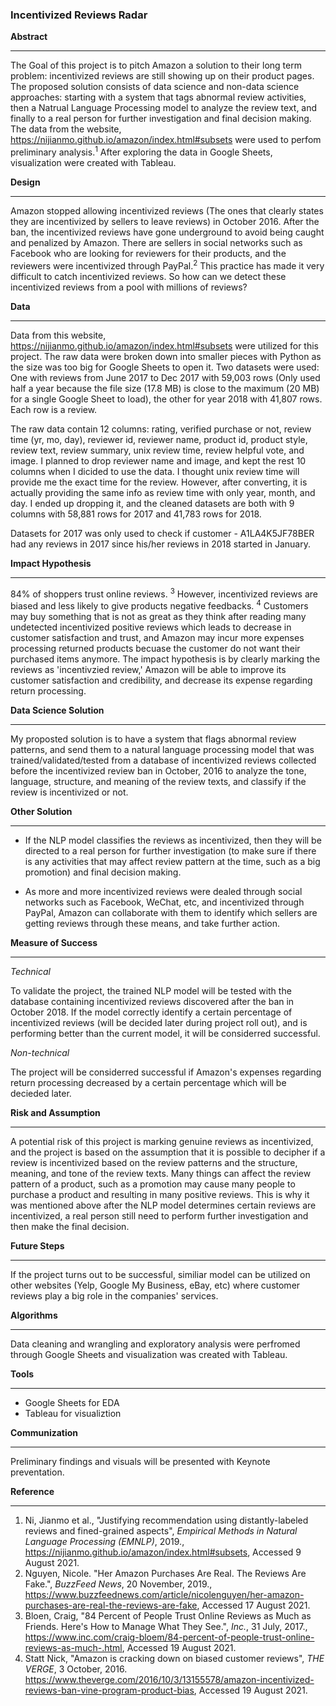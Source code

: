 ### Incentivized Reviews Radar

**Abstract**

______

The Goal of this project is to pitch Amazon a solution to their long term problem: incentivized reviews are still showing up on their product pages.  The proposed solution consists of data science and non-data science approaches: starting with a system that tags abnormal review activities, then a Natrual Language Processing model to analyze the review text, and finally to a real person for further investigation and final decision making.  The data from the website, https://nijianmo.github.io/amazon/index.html#subsets were used to perfom preliminary analysis.<sup>1</sup>  After exploring the data in Google Sheets, visualization were created with Tableau.



**Design**

____

Amazon stopped allowing incentivized reviews (The ones that clearly states they are incentivized by sellers to leave reviews) in October 2016.  After the ban, the incentivized reviews have gone underground to avoid being caught and penalized by Amazon.  There are sellers in social networks such as Facebook who are looking for reviewers for their products, and the reviewers were incentivized through PayPal.<sup>2</sup>  This practice has made it very difficult to catch incentivized reviews.  So how can we detect these incentivized reviews from a pool with millions of reviews?



**Data**

____

Data from this website, https://nijianmo.github.io/amazon/index.html#subsets were utilized for this project.  The raw data were broken down into smaller pieces with Python as the size was too big for Google Sheets to open it.  Two datasets were used: One with reviews from June 2017 to Dec 2017 with 59,003 rows (Only used half a year because the file size (17.8 MB) is close to the maximum (20 MB) for a single Google Sheet to load), the other for year 2018 with 41,807 rows.  Each row is a review.

The raw data contain 12 columns: rating, verified purchase or not, review time (yr, mo, day), reviewer id, reviewer name, product id, product style, review text, review summary, unix review time, review helpful vote, and image.  I planned to drop reviewer name and image, and kept the rest 10 columns when I dicided to use the data.  I thought unix review time will provide me the exact time for the review.  However, after converting, it is actually providing the same info as review time with only year, month, and day.  I ended up dropping it, and the cleaned datasets are both with 9 columns with 58,881 rows for 2017 and 41,783 rows for 2018.

Datasets for 2017 was only used to check if customer - A1LA4K5JF78BER had any reviews in 2017 since his/her reviews in 2018 started in January.  



**Impact Hypothesis**

____

84% of shoppers trust online reviews. <sup>3</sup>  However, incentivized reviews are biased and less likely to give products negative feedbacks. <sup>4</sup>  Customers may buy something that is not as great as they think after reading many undetected incentivized positive reviews which leads to decrease in customer satisfaction and trust, and Amazon may incur more expenses processing returned products becuase the customer do not want their purchased items anymore. The impact hypothesis is by clearly marking the reviews as 'incentivzied review,' Amazon will be able to improve its customer satisfaction and credibility, and decrease its expense regarding return processing.  



**Data Science Solution** 

____

My proposted solution is to have a system that flags abnormal review patterns, and send them to a natural language processing model that was trained/validated/tested from a database of incentivized reviews collected before the incentivized review ban in October, 2016 to analyze the tone, language, structure, and meaning of the review texts, and classify if the review is incentivized or not. 



**Other Solution**

____

* If the NLP model classifies the reviews as incentivized, then they will be directed to a real person for further investigation (to make sure if there is any activities that may affect review pattern at the time, such as a big promotion) and final decision making. 

* As more and more incentivized reviews were dealed through social networks such as Facebook, WeChat, etc, and incentivized through PayPal, Amazon can collaborate with them to identify which sellers are getting reviews through these means, and take further action.



**Measure of Success**

____

*Technical*

To validate the project, the trained NLP model will be tested with the database containing incentivized reviews discovered after the ban in October 2018.  If the model correctly identify a certain percentage of incentivized reviews (will be decided later during project roll out), and is performing better than the current model, it will be considerred successful.

*Non-technical*

The project will be considerred successful if Amazon's expenses regarding return processing decreased by a certain percentage which will be decieded later. 



**Risk and Assumption**

____

A potential risk of this project is marking genuine reviews as incentivized, and the project is based on the assumption that it is possible to decipher if a review is incentivized based on the review patterns and the structure, meaning, and tone of the review texts.  Many things can affect the review pattern of a product, such as a promotion may cause many people to purchase a product and resulting in many positive reviews.  This is why it was mentioned above after the NLP model determines certain reviews are incentivized, a real person still need to perform further investigation and then make the final decision.



**Future Steps**

____

If the project turns out to be successful, similiar model can be utilized on other websites (Yelp, Google My Business, eBay, etc) where customer reviews play a big role in the companies' services.  



**Algorithms**

____

Data cleaning and wrangling and exploratory analysis were perfromed through Google Sheets and visualization was created with Tableau.



**Tools**

____

* Google Sheets for EDA
* Tableau for visualiztion



**Communization**

____

Preliminary findings and visuals will be presented with Keynote preventation.



**Reference**

____

1. Ni, Jianmo et al., "Justifying recommendation using distantly-labeled reviews and fined-grained aspects", *Empirical Methods in Natural Language Processing (EMNLP)*, 2019., https://nijianmo.github.io/amazon/index.html#subsets,  Accessed 9 August 2021.
2. Nguyen, Nicole. "Her Amazon Purchases Are Real. The Reviews Are Fake.", *BuzzFeed News*, 20 November, 2019., https://www.buzzfeednews.com/article/nicolenguyen/her-amazon-purchases-are-real-the-reviews-are-fake, Accessed 17 August 2021.
3. Bloen, Craig, "84 Percent of People Trust Online Reviews as Much as Friends. Here's How to Manage What They See.", *Inc.*, 31 July, 2017., https://www.inc.com/craig-bloem/84-percent-of-people-trust-online-reviews-as-much-.html, Accessed 19 August 2021.
4. Statt Nick, "Amazon is cracking down on biased customer reviews", *THE VERGE*, 3 October, 2016. https://www.theverge.com/2016/10/3/13155578/amazon-incentivized-reviews-ban-vine-program-product-bias, Accessed 19 August 2021.

